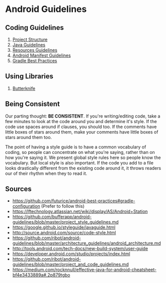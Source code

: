 # Android Guidelines

## Coding Guidelines

1. [Project Structure](ProjectStructure.md)
2. [Java Guidelines](JavaGuidelines.md)
3. [Resources Guidelines](ResourcesGuidelines.md)
4. [Android Manifest Guidelines](Manifest.md)
5. [Gradle Best Practices](Gradle.md)

## Using Libraries

1. [Butterknife](Libraries/Butterknife.md)

## Being Consistent

Our parting thought: **BE CONSISTENT**. If you're writing/editing code, take a few minutes to look at the code around you and determine it's style. If the code use spaces around if clauses, you should too. If the comments have little boxes of stars around them, make your comments have little boxes of stars around them too.

The point of having a style guide is to have a common vocabulary of coding, so people can concentrate on what you're saying, rather than on how you're saying it. We present global style rules here so people know the vocabulary. But local style is also important. If the code you add to a file looks drastically different from the existing code around it, it throws readers our of their rhythm when they to read it.

## Sources

- https://github.com/futurice/android-best-practices#gradle-configuration (Prefer to follow this)
- https://lftechnology.atlassian.net/wiki/display/AS/Android+Station
- https://github.com/bufferapp/android-guidelines/blob/master/project_style_guidelines.md
- https://google.github.io/styleguide/javaguide.html
- http://source.android.com/source/code-style.html
- https://github.com/ribot/android-guidelines/blob/master/architecture_guidelines/android_architecture.md
- http://tools.android.com/tech-docs/new-build-system/user-guide
- https://developer.android.com/studio/projects/index.html
- https://github.com/ribot/android-guidelines/blob/master/project_and_code_guidelines.md
- https://medium.com/rocknnull/effective-java-for-android-cheatsheet-bf4e3433889a#.2p879tgbo
